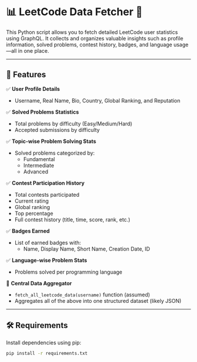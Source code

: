 # 📊 LeetCode Data Fetcher 🧠

This Python script allows you to fetch detailed LeetCode user statistics using GraphQL. It collects and organizes valuable insights such as profile information, solved problems, contest history, badges, and language usage—all in one place.

---

## 🚀 Features

✅ **User Profile Details**
- Username, Real Name, Bio, Country, Global Ranking, and Reputation

✅ **Solved Problems Statistics**
- Total problems by difficulty (Easy/Medium/Hard)
- Accepted submissions by difficulty

✅ **Topic-wise Problem Solving Stats**
- Solved problems categorized by:
  - Fundamental
  - Intermediate
  - Advanced

✅ **Contest Participation History**
- Total contests participated
- Current rating
- Global ranking
- Top percentage
- Full contest history (title, time, score, rank, etc.)

✅ **Badges Earned**
- List of earned badges with:
  - Name, Display Name, Short Name, Creation Date, ID

✅ **Language-wise Problem Stats**
- Problems solved per programming language

🔄 **Central Data Aggregator**
- `fetch_all_leetcode_data(username)` function (assumed)
- Aggregates all of the above into one structured dataset (likely JSON)

---

## 🛠️ Requirements

Install dependencies using pip:

```bash
pip install -r requirements.txt
